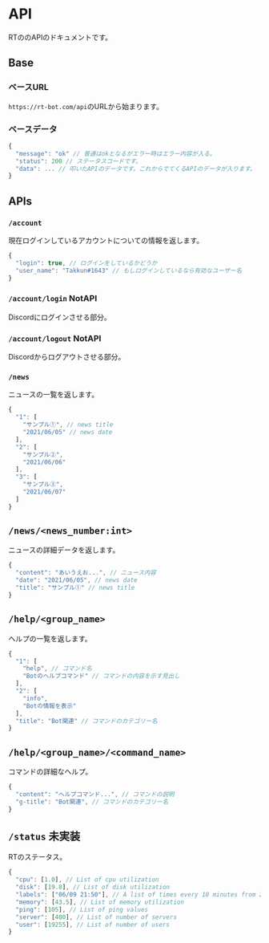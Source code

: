 # API
RTののAPIのドキュメントです。

## Base
### ベースURL
`https://rt-bot.com/api`のURLから始まります。
### ベースデータ
```js
{
  "message": "ok" // 普通はokとなるがエラー時はエラー内容が入る。
  "status": 200 // ステータスコードです。
  "data": ... // 叩いたAPIのデータです。これからでてくるAPIのデータが入ります。
}
```

## APIs
### `/account`
現在ログインしているアカウントについての情報を返します。

```js
{
  "login": true, // ログインをしているかどうか
  "user_name": "Takkun#1643" // もしログインしているなら有効なユーザー名
}
```

### `/account/login` **NotAPI**
Discordにログインさせる部分。

### `/account/logout` **NotAPI**
Discordからログアウトさせる部分。

### `/news`
ニュースの一覧を返します。

```js
{
  "1": [
    "サンプル①", // news title
    "2021/06/05" // news date
  ],
  "2": [
    "サンプル②",
    "2021/06/06"
  ],
  "3": [
    "サンプル③",
    "2021/06/07"
  ]
}
```

## `/news/<news_number:int>`
ニュースの詳細データを返します。

```js
{
  "content": "あいうえお...", // ニュース内容
  "date": "2021/06/05", // news date
  "title": "サンプル①" // news title
}
```

## `/help/<group_name>`
ヘルプの一覧を返します。

```js
{
  "1": [
    "help", // コマンド名
    "Botのヘルプコマンド" // コマンドの内容を示す見出し
  ],
  "2": [
    "info",
    "Botの情報を表示"
  ],
  "title": "Bot関連" // コマンドのカテゴリー名
}
```

## `/help/<group_name>/<command_name>`
コマンドの詳細なヘルプ。

```js
{
  "content": "ヘルプコマンド...", // コマンドの説明
  "g-title": "Bot関連", // コマンドのカテゴリー名
}
```

## `/status` **未実装**
RTのステータス。

```js
{
  "cpu": [1.0], // List of cpu utilization
  "disk": [19.8], // List of disk utilization
  "labels": ["06/09 21:50"], // A list of times every 10 minutes from 24 hours ago (See the status function in API_saple/main.py for more information.)
  "memory": [43.5], // List of memory utilization
  "ping": [105], // List of ping values
  "server": [400], // List of number of servers
  "user": [19255], // List of number of users
}
```
